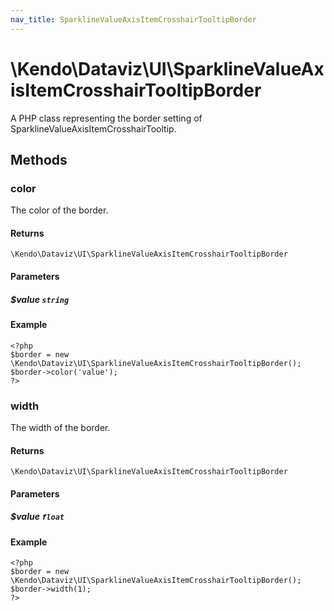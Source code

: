 ```yaml
---
nav_title: SparklineValueAxisItemCrosshairTooltipBorder
---
```


# \Kendo\Dataviz\UI\SparklineValueAxisItemCrosshairTooltipBorder

A PHP class representing the border setting of SparklineValueAxisItemCrosshairTooltip.


## Methods

### color
The color of the border.

#### Returns
`\Kendo\Dataviz\UI\SparklineValueAxisItemCrosshairTooltipBorder`

#### Parameters

##### $value `string`



#### Example 
    <?php
    $border = new \Kendo\Dataviz\UI\SparklineValueAxisItemCrosshairTooltipBorder();
    $border->color('value');
    ?>

### width
The width of the border.

#### Returns
`\Kendo\Dataviz\UI\SparklineValueAxisItemCrosshairTooltipBorder`

#### Parameters

##### $value `float`



#### Example 
    <?php
    $border = new \Kendo\Dataviz\UI\SparklineValueAxisItemCrosshairTooltipBorder();
    $border->width(1);
    ?>

